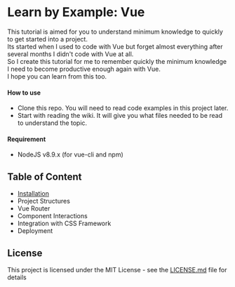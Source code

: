 # Learn by Example: Vue

This tutorial is aimed for you to understand minimum knowledge to quickly to get started into a project.  
Its started when I used to code with Vue but forget almost everything after several months I didn't code with Vue at all.  
So I create this tutorial for me to remember quickly the minimum knowledge I need to become productive enough again with Vue.  
I hope you can learn from this too.

#### How to use
- Clone this repo. You will need to read code examples in this project later.
- Start with reading the wiki. It will give you what files needed to be read to understand the topic.

#### Requirement
- NodeJS v8.9.x (for vue-cli and npm)

## Table of Content
- [Installation](wiki/installation.md)
- Project Structures
- Vue Router
- Component Interactions
- Integration with CSS Framework
- Deployment

## License
This project is licensed under the MIT License - see the [LICENSE.md](LICENSE.md) file for details
